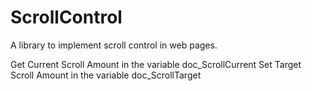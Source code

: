 # ScrollControl
A library to implement scroll control in web pages.

Get Current Scroll Amount in the variable doc_ScrollCurrent
Set Target Scroll Amount in the variable doc_ScrollTarget
